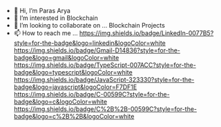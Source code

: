 - 👋 Hi, I’m Paras Arya
- 👀 I’m interested in Blockchain
- 💞️ I’m looking to collaborate on ... Blockchain Projects
- 📫 How to reach me ... 
https://img.shields.io/badge/LinkedIn-0077B5?style=for-the-badge&logo=linkedin&logoColor=white
	https://img.shields.io/badge/Gmail-D14836?style=for-the-badge&logo=gmail&logoColor=white
https://img.shields.io/badge/TypeScript-007ACC?style=for-the-badge&logo=typescript&logoColor=white 
https://img.shields.io/badge/JavaScript-323330?style=for-the-badge&logo=javascript&logoColor=F7DF1E 
https://img.shields.io/badge/C-00599C?style=for-the-badge&logo=c&logoColor=white 
https://img.shields.io/badge/C%2B%2B-00599C?style=for-the-badge&logo=c%2B%2B&logoColor=white

<!---
aryaparas/aryaparas is a ✨ special ✨ repository because its `README.md` (this file) appears on your GitHub profile.
You can click the Preview link to take a look at your changes.
--->
